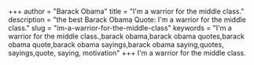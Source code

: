 +++
author = "Barack Obama"
title = "I'm a warrior for the middle class."
description = "the best Barack Obama Quote: I'm a warrior for the middle class."
slug = "im-a-warrior-for-the-middle-class"
keywords = "I'm a warrior for the middle class.,barack obama,barack obama quotes,barack obama quote,barack obama sayings,barack obama saying,quotes, sayings,quote, saying, motivation"
+++
I'm a warrior for the middle class.
